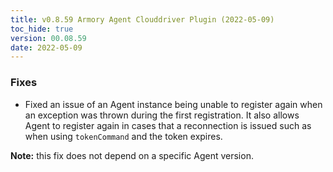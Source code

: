 ```yaml
---
title: v0.8.59 Armory Agent Clouddriver Plugin (2022-05-09)
toc_hide: true
version: 00.08.59
date: 2022-05-09
---
```


### Fixes

* Fixed an issue of an Agent instance being unable to register again when an exception was thrown during the first registration. It also allows Agent to register again in cases that a reconnection is issued such as when using `tokenCommand` and the token expires.

**Note:** this fix does not depend on a specific Agent version.
